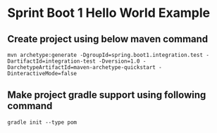# Sprint Boot 1 Hello World Example

## Create project using below maven command
```
mvn archetype:generate -DgroupId=spring.boot1.integration.test -DartifactId=integration-test -Dversion=1.0 -DarchetypeArtifactId=maven-archetype-quickstart -DinteractiveMode=false
```

## Make project gradle support using following command
```
gradle init --type pom
```
